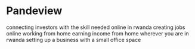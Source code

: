 # Pandeview
connecting investors with the skill needed online in rwanda
creating jobs online
working from home
earning income from home wherever you are in rwanda
setting up a business with a small office  space


